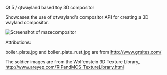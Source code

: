 Qt 5 / qtwayland based toy 3D compositor

Showcases the use of qtwayland's compositor API for creating a 3D wayland compositor.

![Screenshot of mazecompositor](http://github.com/capisce/mazecompositor/raw/master/screenshot.png)

Attributions:

boiler_plate.jpg and boiler_plate_rust.jpg are from http://www.grsites.com/

The soldier images are from the Wolfenstein 3D Texture Library, http://www.areyep.com/RIPandMCS-TextureLibrary.html

